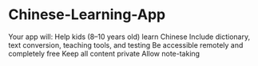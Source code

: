 # Chinese-Learning-App
Your app will:  Help kids (8–10 years old) learn Chinese Include dictionary, text conversion, teaching tools, and testing Be accessible remotely and completely free Keep all content private Allow note-taking
